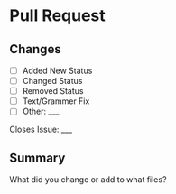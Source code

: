 # Pull Request #

## Changes ##

* [ ] Added New Status
* [ ] Changed Status
* [ ] Removed Status
* [ ] Text/Grammer Fix
* [ ] Other: ___

Closes Issue: ___

## Summary ##

What did you change or add to what files?
